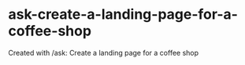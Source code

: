 # ask-create-a-landing-page-for-a-coffee-shop
Created with /ask: Create a landing page for a coffee shop

